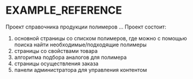 # EXAMPLE_REFERENCE
Проект справочника продукции полимеров ... 
Проект состоит:
1) основной страницы со списком полимеров, где можно с помощью поиска найти необходимые/подходящие полимеры
2) страницы со свойствами товара
3) алгоритма подбора аналогов для полимера
4) страницы осуществления заказа
5) панели администратора для управления контентом
